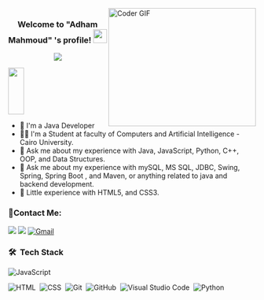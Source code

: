 <img align="right" src="https://media.giphy.com/media/SWoSkN6DxTszqIKEqv/giphy.gif" alt="Coder GIF" width="300" height="240">


<h3 align="center">
  Welcome to "Adham Mahmoud" 's profile!
  <img src="https://media.giphy.com/media/hvRJCLFzcasrR4ia7z/giphy.gif" width="28">
</h3>
<p align="center">
  <img src="https://readme-typing-svg.demolab.com/?lines=Hello%2C+I'm+Ahmed+Tarek!;I'm+a+Backend Developer;Welcome+to+my+profile!" style="color:mix" />
</p>


<img align="center" src="https://github.com/Govindv7555/Govindv7555/blob/main/black.gif" width= 25% height=95px>

- 🏢 I'm a Java Developer 
- 👨‍💻 I'm a Student at faculty of Computers and Artificial Intelligence - Cairo University.
- 💬 Ask me about my experience with Java, JavaScript, Python, C++, OOP, and Data Structures.
- 💬 Ask me about my experience with mySQL, MS SQL, JDBC, Swing, Spring, Spring Boot , and Maven, or anything related to java and backend development.
- 💬 Little experience with HTML5, and CSS3.



### 🔗Contact Me:
<a href="https://www.linkedin.com/in/adham-mahmoud-a7a605232/" target="_blank"><img src="https://img.shields.io/badge/-Adham%20Mahmoud-0077B5?style=for-the-badge&logo=Linkedin&logoColor=white"/></a>
<a href="https://t.me/AdhamMahmoud1" target="_blank"><img src="https://img.shields.io/badge/-Adham%20Mahmoud-0077B5?style=for-the-badge&logo=Telegram&logoColor=white"/></a>
[![Gmail](https://img.shields.io/badge/-Gmail-c14438?style=flat-square&logo=Gmail&logoColor=white&link=mailto:adhammahmoud0163@gmail.com)](mailto:adhammahmoud0163@gmail.com)
### 🛠 &nbsp;Tech Stack
![JavaScript](https://img.shields.io/badge/-JavaScript-05122A?style=flat&logo=javascript)&nbsp;

![HTML](https://img.shields.io/badge/-HTML-05122A?style=flat&logo=HTML5)&nbsp;
![CSS](https://img.shields.io/badge/-CSS-05122A?style=flat&logo=CSS3&logoColor=1572B6)&nbsp;
![Git](https://img.shields.io/badge/-Git-05122A?style=flat&logo=git)&nbsp;
![GitHub](https://img.shields.io/badge/-GitHub-05122A?style=flat&logo=github)&nbsp;
![Visual Studio Code](https://img.shields.io/badge/-Visual%20Studio%20Code-05122A?style=flat&logo=visual-studio-code&logoColor=007ACC)&nbsp;
![Python](https://img.shields.io/badge/-Python%20-05122A?style=flat&logo=python)&nbsp;





